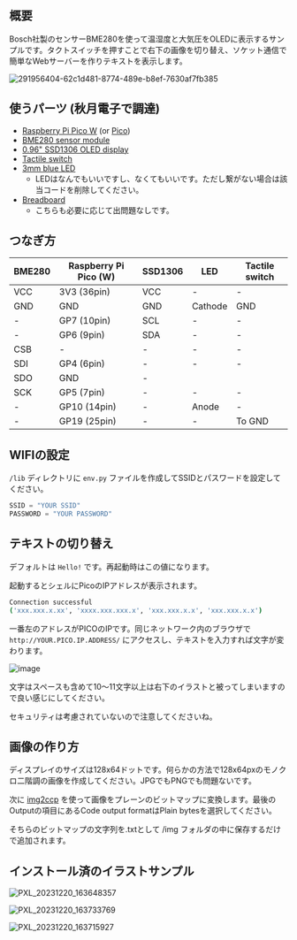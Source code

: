 ## 概要

Bosch社製のセンサーBME280を使って温湿度と大気圧をOLEDに表示するサンプルです。タクトスイッチを押すことで右下の画像を切り替え、ソケット通信で簡単なWebサーバーを作りテキストを表示します。

![291956404-62c1d481-8774-489e-b8ef-7630af7fb385](https://github.com/quojama/pico-sensor/assets/4445606/65dec7af-0afc-489d-b554-3fbdccdfcf1d)

## 使うパーツ (秋月電子で調達)

- [Raspberry Pi Pico W](https://akizukidenshi.com/catalog/g/gM-17947/) (or [Pico](https://akizukidenshi.com/catalog/g/gM-16132/))
- [BME280 sensor module](https://akizukidenshi.com/catalog/g/gK-09421/)
- [0.96" SSD1306 OLED display](https://akizukidenshi.com/catalog/g/gP-12031/)
- [Tactile switch](https://akizukidenshi.com/catalog/g/gP-08073/)
- [3mm blue LED](https://akizukidenshi.com/catalog/g/gI-13233/)
  - LEDはなんでもいいですし、なくてもいいです。ただし繋がない場合は該当コードを削除してください。
- [Breadboard](https://akizukidenshi.com/catalog/g/gP-05294/)
  - こちらも必要に応じて出問題なしです。

## つなぎ方

| BME280 | Raspberry Pi Pico (W) | SSD1306 | LED     | Tactile switch |
| ------ | --------------------- | ------- | ------- | -------------- |
| VCC    | 3V3 (36pin)           | VCC     | -       | -              |
| GND    | GND                   | GND     | Cathode | GND            |
| -      | GP7 (10pin)           | SCL     | -       | -              |
| -      | GP6 (9pin)            | SDA     | -       | -              |
| CSB    | -                     | -       | -       | -              |
| SDI    | GP4 (6pin)            | -       | -       | -              |
| SDO    | GND                   | -       |         |                |
| SCK    | GP5 (7pin)            | -       | -       | -              |
| -      | GP10 (14pin)          | -       | Anode   | -              |
| -      | GP19 (25pin)          | -       | -       | To GND         |

## WIFIの設定

`/lib` ディレクトリに `env.py` ファイルを作成してSSIDとパスワードを設定してください。

```python
SSID = "YOUR SSID"
PASSWORD = "YOUR PASSWORD"
```
## テキストの切り替え

デフォルトは `Hello!` です。再起動時はこの値になります。

起動するとシェルにPicoのIPアドレスが表示されます。

```bash
Connection successful
('xxx.xxx.x.xx', 'xxxx.xxx.xxx.x', 'xxx.xxx.x.x', 'xxx.xxx.x.x')
```
一番左のアドレスがPICOのIPです。同じネットワーク内のブラウザで `http://YOUR.PICO.IP.ADDRESS/` にアクセスし、テキストを入力すれば文字が変わります。

![image](https://github.com/quojama/pico-sensor/assets/4445606/537a0396-b74e-464e-b94a-bdd3b73b786f)

文字はスペースも含めて10～11文字以上は右下のイラストと被ってしまいますので良い感じにしてください。

セキュリティは考慮されていないので注意してくださいね。

## 画像の作り方

ディスプレイのサイズは128x64ドットです。何らかの方法で128x64pxのモノクロ二階調の画像を作成してください。JPGでもPNGでも問題ないです。

次に [img2ccp](https://javl.github.io/image2cpp/) を使って画像をプレーンのビットマップに変換します。最後のOutputの項目にあるCode output formatはPlain bytesを選択してください。

そちらのビットマップの文字列を.txtとして /img フォルダの中に保存するだけで追加されます。

## インストール済のイラストサンプル

![PXL_20231220_163648357](https://github.com/quojama/pico-sensor/assets/4445606/13964660-7d17-4830-9769-b543d7930795)

![PXL_20231220_163733769](https://github.com/quojama/pico-sensor/assets/4445606/cae4f6c6-7d80-4b24-a03e-18d8dab445b4)

![PXL_20231220_163715927](https://github.com/quojama/pico-sensor/assets/4445606/dead1a67-4469-447a-bb3d-1483873509a5)

